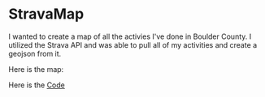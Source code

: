 # StravaMap

I wanted to create a map of all the activies I've done in Boulder County. I utilized the Strava API and was able to pull all of my activities and create a geojson from it.

Here is the map:
<script src="https://embed.github.com/view/geojson/tkravits/StravaMap/master/Strava_Map_Minus_Secret.geojson"></script>

Here is the <a href="https://tkravits.github.io/StravaMap">Code</a>
